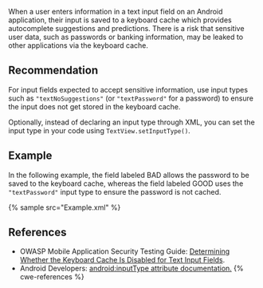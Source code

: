 When a user enters information in a text input field on an Android application, their input is saved to a keyboard cache which provides autocomplete suggestions and predictions. There is a risk that sensitive user data, such as passwords or banking information, may be leaked to other applications via the keyboard cache.


## Recommendation
For input fields expected to accept sensitive information, use input types such as `"textNoSuggestions"` (or `"textPassword"` for a password) to ensure the input does not get stored in the keyboard cache.

Optionally, instead of declaring an input type through XML, you can set the input type in your code using `TextView.setInputType()`.


## Example
In the following example, the field labeled BAD allows the password to be saved to the keyboard cache, whereas the field labeled GOOD uses the `"textPassword"` input type to ensure the password is not cached.

{% sample src="Example.xml" %}

## References
* OWASP Mobile Application Security Testing Guide: [Determining Whether the Keyboard Cache Is Disabled for Text Input Fields](https://github.com/OWASP/owasp-mastg/blob/b7a93a2e5e0557cc9a12e55fc3f6675f6986bb86/Document/0x05d-Testing-Data-Storage.md#determining-whether-the-keyboard-cache-is-disabled-for-text-input-fields-mstg-storage-5).
* Android Developers: [android:inputType attribute documentation.](https://developer.android.com/reference/android/widget/TextView#attr_android:inputType)
{% cwe-references %}
